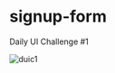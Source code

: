 # signup-form
Daily UI Challenge #1

![duic1](https://www.dropbox.com/s/07n9y4ch02242i3/persp%20shot.png?dl=0)

